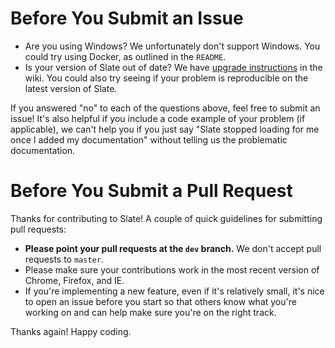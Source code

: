 # Before You Submit an Issue

- Are you using Windows? We unfortunately don't support Windows. You could try using Docker, as outlined in the `README`.
- Is your version of Slate out of date? We have [upgrade instructions](https://github.com/tripit/slate/wiki/Updating-Slate) in the wiki. You could also try seeing if your problem is reproducible on the latest version of Slate.

If you answered "no" to each of the questions above, feel free to submit an issue! It's also helpful if you include a code example of your problem (if applicable), we can't help you if you just say "Slate stopped loading for me once I added my documentation" without telling us the problematic documentation.
 
# Before You Submit a Pull Request

Thanks for contributing to Slate! A couple of quick guidelines for submitting pull requests:

- **Please point your pull requests at the `dev` branch.** We don't accept pull requests to `master`.
- Please make sure your contributions work in the most recent version of Chrome, Firefox, and IE.
- If you're implementing a new feature, even if it's relatively small, it's nice to open an issue before you start so that others know what you're working on and can help make sure you're on the right track.

Thanks again! Happy coding.
